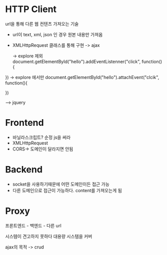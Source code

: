 # HTTP Client 

url을 통해 다른 웹 컨텐츠 가져오는 기술 
  - url이 text, xml, json 인 경우 원본 내용만 가져옴 
  - XMLHttpRequest 클래스를 통해 구현 -> ajax 

    -> explore 제외 
  document.getElementById("hello").addEventListenner("click", function(){

  })
-> explore 에서만 
  document.getElementById("hello").attachEvent("clcik", function(){

  })

  --> jquery 
# Frontend 
  - 바닐라스크립트? 순정 js을 써라
  - XMLHttpRequest 
  - CORS-> 도메인이 달라지면 안됨 

# Backend 
 - socket을 사용하기때문에 어떤 도메인이든 접근 가능 
 - 다른 도메인으로 접근이 가능하다. content를 가져오는게 됨 

 # Proxy
  프론트엔드 - 백엔드 - 다른 url 


  시스템이 견고하지 못하다 대용량 시스템을 커버 


ajax의 목적 -> crud 

